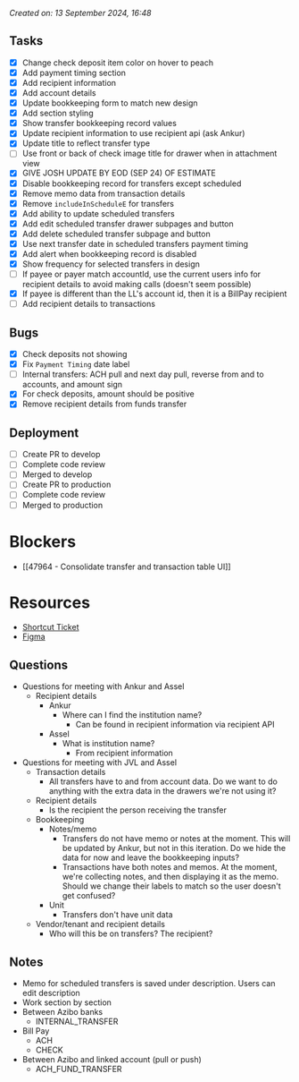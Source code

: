 *Created on: 13 September 2024, 16:48*
## Tasks
- [x] Change check deposit item color on hover to peach
- [x] Add payment timing section
- [x] Add recipient information
- [x] Add account details
- [x] Update bookkeeping form to match new design
- [x] Add section styling
- [x] Show transfer bookkeeping record values
- [x] Update recipient information to use recipient api (ask Ankur)
- [x] Update title to reflect transfer type
- [ ] Use front or back of check image title for drawer when in attachment view
- [x] GIVE JOSH UPDATE BY EOD (SEP 24) OF ESTIMATE
- [x] Disable bookkeeping record for transfers except scheduled
- [x] Remove memo data from transaction details
- [x] Remove `includeInScheduleE` for transfers
- [x] Add ability to update scheduled transfers
- [x] Add edit scheduled transfer drawer subpages and button
- [x] Add delete scheduled transfer subpage and button
- [x] Use next transfer date in scheduled transfers payment timing
- [x] Add alert when bookkeeping record is disabled
- [x] Show frequency for selected transfers in design
- [ ] If payee or payer match accountId, use the current users info for recipient details to avoid making calls (doesn't seem possible)
- [x] If payee is different than the LL's account id, then it is a BillPay recipient
- [ ] Add recipient details to transactions
## Bugs
- [x] Check deposits not showing
- [x] Fix `Payment Timing` date label
- [ ] Internal transfers: ACH pull and next day pull, reverse from and to accounts, and amount sign
- [x] For check deposits, amount should be positive
- [x] Remove recipient details from funds transfer
## Deployment
- [ ] Create PR to develop
- [ ] Complete code review
- [ ] Merged to develop
- [ ] Create PR to production
- [ ] Complete code review
- [ ] Merged to production
# Blockers
- [[47964 - Consolidate transfer and transaction table UI]]
# Resources
- [Shortcut Ticket]()
- [Figma]()
## Questions
- Questions for meeting with Ankur and Assel
	- Recipient details
		- Ankur
			- Where can I find the institution name?
				- Can be found in recipient information via recipient API
		- Assel
			- What is institution name?
				- From recipient information
- Questions for meeting with JVL and Assel
	- Transaction details
		- All transfers have to and from account data. Do we want to do anything with the extra data in the drawers we're not using it?
	- Recipient details
		- Is the recipient the person receiving the transfer
	- Bookkeeping 
		- Notes/memo
			- Transfers do not have memo or notes at the moment. This will be updated by Ankur, but not in this iteration. Do we hide the data for now and leave the bookkeeping inputs?
			- Transactions have both notes and memos. At the moment, we're collecting notes, and then displaying it as the memo. Should we change their labels to match so the user doesn't get confused?
		- Unit
			- Transfers don't have unit data
	- Vendor/tenant and recipient details
		- Who will this be on transfers? The recipient?
## Notes
- Memo for scheduled transfers is saved under description. Users can edit description
- Work section by section
- Between Azibo banks
	- INTERNAL_TRANSFER
- Bill Pay
	- ACH
	- CHECK
- Between Azibo and linked account (pull or push)
	- ACH_FUND_TRANSFER